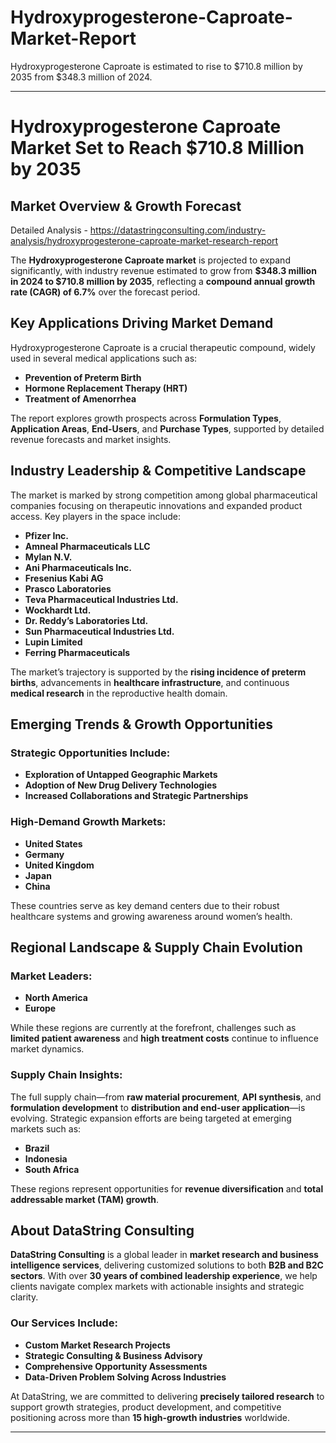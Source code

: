 # Hydroxyprogesterone-Caproate-Market-Report
Hydroxyprogesterone Caproate is estimated to rise to $710.8 million by 2035 from $348.3 million of 2024. 

---

# **Hydroxyprogesterone Caproate Market Set to Reach \$710.8 Million by 2035**

## **Market Overview & Growth Forecast**

Detailed Analysis - https://datastringconsulting.com/industry-analysis/hydroxyprogesterone-caproate-market-research-report

The **Hydroxyprogesterone Caproate market** is projected to expand significantly, with industry revenue estimated to grow from **\$348.3 million in 2024 to \$710.8 million by 2035**, reflecting a **compound annual growth rate (CAGR) of 6.7%** over the forecast period.

## **Key Applications Driving Market Demand**

Hydroxyprogesterone Caproate is a crucial therapeutic compound, widely used in several medical applications such as:

* **Prevention of Preterm Birth**
* **Hormone Replacement Therapy (HRT)**
* **Treatment of Amenorrhea**

The report explores growth prospects across **Formulation Types**, **Application Areas**, **End-Users**, and **Purchase Types**, supported by detailed revenue forecasts and market insights.

## **Industry Leadership & Competitive Landscape**

The market is marked by strong competition among global pharmaceutical companies focusing on therapeutic innovations and expanded product access. Key players in the space include:

* **Pfizer Inc.**
* **Amneal Pharmaceuticals LLC**
* **Mylan N.V.**
* **Ani Pharmaceuticals Inc.**
* **Fresenius Kabi AG**
* **Prasco Laboratories**
* **Teva Pharmaceutical Industries Ltd.**
* **Wockhardt Ltd.**
* **Dr. Reddy’s Laboratories Ltd.**
* **Sun Pharmaceutical Industries Ltd.**
* **Lupin Limited**
* **Ferring Pharmaceuticals**

The market’s trajectory is supported by the **rising incidence of preterm births**, advancements in **healthcare infrastructure**, and continuous **medical research** in the reproductive health domain.

## **Emerging Trends & Growth Opportunities**

### **Strategic Opportunities Include:**

* **Exploration of Untapped Geographic Markets**
* **Adoption of New Drug Delivery Technologies**
* **Increased Collaborations and Strategic Partnerships**

### **High-Demand Growth Markets:**

* **United States**
* **Germany**
* **United Kingdom**
* **Japan**
* **China**

These countries serve as key demand centers due to their robust healthcare systems and growing awareness around women’s health.

## **Regional Landscape & Supply Chain Evolution**

### **Market Leaders:**

* **North America**
* **Europe**

While these regions are currently at the forefront, challenges such as **limited patient awareness** and **high treatment costs** continue to influence market dynamics.

### **Supply Chain Insights:**

The full supply chain—from **raw material procurement**, **API synthesis**, and **formulation development** to **distribution and end-user application**—is evolving. Strategic expansion efforts are being targeted at emerging markets such as:

* **Brazil**
* **Indonesia**
* **South Africa**

These regions represent opportunities for **revenue diversification** and **total addressable market (TAM) growth**.

## **About DataString Consulting**

**DataString Consulting** is a global leader in **market research and business intelligence services**, delivering customized solutions to both **B2B and B2C sectors**. With over **30 years of combined leadership experience**, we help clients navigate complex markets with actionable insights and strategic clarity.

### **Our Services Include:**

* **Custom Market Research Projects**
* **Strategic Consulting & Business Advisory**
* **Comprehensive Opportunity Assessments**
* **Data-Driven Problem Solving Across Industries**

At DataString, we are committed to delivering **precisely tailored research** to support growth strategies, product development, and competitive positioning across more than **15 high-growth industries** worldwide.

---





